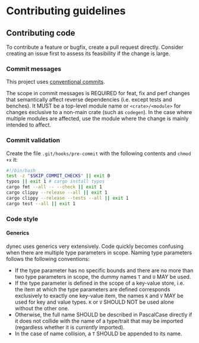 # Contributing guidelines

## Contributing code

To contribute a feature or bugfix,
create a pull request directly.
Consider creating an issue first to assess its feasibility
if the change is large.

### Commit messages

This project uses [conventional commits](https://www.conventionalcommits.org/en/v1.0.0/).

The scope in commit messages is REQUIRED for feat, fix and perf changes
that semantically affect reverse dependencies (i.e. except tests and benches).
It MUST be a top-level module name or
`<crate>/<module>` for changes exclusive to a non-main crate (such as `codegen`).
In the case where multiple modules are affected,
use the module where the change is mainly intended to affect.

### Commit validation

Create the file `.git/hooks/pre-commit` with the following contents
and `chmod +x` it:

```bash
#!/bin/bash
test -z "$SKIP_COMMIT_CHECKS" || exit 0
typos || exit 1 # cargo install typos
cargo fmt --all -- --check || exit 1
cargo clippy --release --all || exit 1
cargo clippy --release --tests --all || exit 1
cargo test --all || exit 1
```

### Code style

#### Generics

dynec uses generics very extensively.
Code quickly becomes confusing when there are multiple type parameters in scope.
Naming type parameters follows the following conventions:

- If the type parameter has no specific bounds
  and there are no more than two type parameters in scope,
  the dummy names `T` and `U` MAY be used.
- If the type parameter is defined in the scope of a key-value store,
  i.e. the item at which the type parameters are defined
  corresponds exclusively to exactly one key-value item,
  the names `K` and `V` MAY be used for key and value types.
  `K` or `V` SHOULD NOT be used alone without the other one.
- Otherwise, the full name SHOULD be described in PascalCase directly
  if it does not collide with the name of a type/trait that may be imported
  (regardless whether it is *currently* imported).
- In the case of name collision, a `T` SHOULD be appended to its name.
